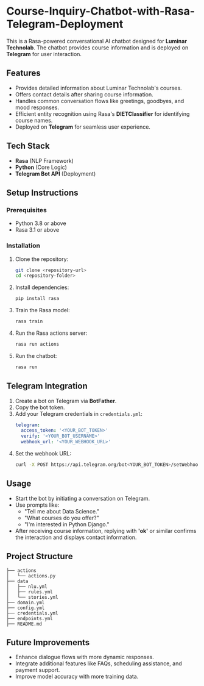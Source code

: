 # Course-Inquiry-Chatbot-with-Rasa-Telegram-Deployment

This is a Rasa-powered conversational AI chatbot designed for **Luminar Technolab**. The chatbot provides course information and is deployed on **Telegram** for user interaction.

## Features
- Provides detailed information about Luminar Technolab's courses.
- Offers contact details after sharing course information.
- Handles common conversation flows like greetings, goodbyes, and mood responses.
- Efficient entity recognition using Rasa's **DIETClassifier** for identifying course names.
- Deployed on **Telegram** for seamless user experience.

## Tech Stack
- **Rasa** (NLP Framework)
- **Python** (Core Logic)
- **Telegram Bot API** (Deployment)

## Setup Instructions

### Prerequisites
- Python 3.8 or above
- Rasa 3.1 or above

### Installation
1. Clone the repository:
   ```bash
   git clone <repository-url>
   cd <repository-folder>
   ```
2. Install dependencies:
   ```bash
   pip install rasa
   ```
3. Train the Rasa model:
   ```bash
   rasa train
   ```
4. Run the Rasa actions server:
   ```bash
   rasa run actions
   ```
5. Run the chatbot:
   ```bash
   rasa run
   ```

## Telegram Integration
1. Create a bot on Telegram via **BotFather**.
2. Copy the bot token.
3. Add your Telegram credentials in `credentials.yml`:
   ```yaml
   telegram:
     access_token: '<YOUR_BOT_TOKEN>'
     verify: '<YOUR_BOT_USERNAME>'
     webhook_url: '<YOUR_WEBHOOK_URL>'
   ```
4. Set the webhook URL:
   ```bash
   curl -X POST https://api.telegram.org/bot<YOUR_BOT_TOKEN>/setWebhook?url=<YOUR_WEBHOOK_URL>/webhooks/telegram/webhook
   ```

## Usage
- Start the bot by initiating a conversation on Telegram.
- Use prompts like:
  - "Tell me about Data Science."
  - "What courses do you offer?"
  - "I'm interested in Python Django."
- After receiving course information, replying with **'ok'** or similar confirms the interaction and displays contact information.

## Project Structure
```
├── actions
│   └── actions.py
├── data
│   ├── nlu.yml
│   ├── rules.yml
│   └── stories.yml
├── domain.yml
├── config.yml
├── credentials.yml
├── endpoints.yml
├── README.md
```

## Future Improvements
- Enhance dialogue flows with more dynamic responses.
- Integrate additional features like FAQs, scheduling assistance, and payment support.
- Improve model accuracy with more training data.



